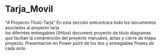 # Tarja_Movil 
"# Proyecto-Titulo-Tarja" 
En esta sección entcontrara  todo  los documentos  asociados al proyecto tarja  
los diferntes entregables ((Hitos)
document proyecto de titulo 
diagramas  que facilian la comprención del proyecto 
manuales, actas  y cierre de etapa  proyecto.
Presentacion en Power point  de los itos y entregables finales de cada siclo 
